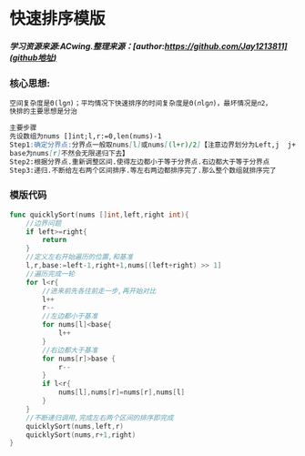 # 快速排序模版

##### 学习资源来源:ACwing.整理来源：[author:https://github.com/Jay1213811](github地址)

### 核心思想:



```markdown
空间复杂度是Θ(lg𝑛)；平均情况下快速排序的时间复杂度是Θ(𝑛lg𝑛)，最坏情况是𝑛2，
快排的主要思想是分治

主要步骤
先设数组为nums []int;l,r:=0,len(nums)-1
Step1:确定分界点:分界点一般取nums[l]或nums[(l+r)/2]【注意边界划分为Left,j  j+1 right一定不能取
base为nums[r]不然会无限递归下去】
Step2:根据分界点.重新调整区间.使得左边都小于等于分界点.右边都大于等于分界点
Step3:递归.不断给左右两个区间排序.等左右两边都排序完了.那么整个数组就排序完了

```

### 模版代码

```go
func quicklySort(nums []int,left,right int){
	//边界问题
	if left>=right{
		return
	}
	//定义左右开始遍历的位置,和基准
	l,r,base:=left-1,right+1,nums[(left+right) >> 1]
	//遍历完成一轮
	for l<r{
		//进来前先各往前走一步,再开始对比
		l++
		r--
		//左边都小于基准
		for nums[l]<base{
			l++
		}
		//右边都大于基准
		for nums[r]>base {
			r--
		}
		if l<r{
			nums[l],nums[r]=nums[r],nums[l]
		}
	}
	//不断递归调用,完成左右两个区间的排序即完成
	quicklySort(nums,left,r)
	quicklySort(nums,r+1,right)
}
```

